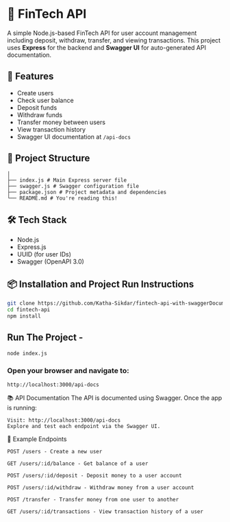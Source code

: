 # 💸 FinTech API

A simple Node.js-based FinTech API for user account management including deposit, withdraw, transfer, and viewing transactions. This project uses **Express** for the backend and **Swagger UI** for auto-generated API documentation.

## 🚀 Features

- Create users
- Check user balance
- Deposit funds
- Withdraw funds
- Transfer money between users
- View transaction history
- Swagger UI documentation at `/api-docs`

## 📁 Project Structure

```Fintech-api/
│
├── index.js # Main Express server file
├── swagger.js # Swagger configuration file
├── package.json # Project metadata and dependencies
└── README.md # You're reading this!
```

## 🛠️ Tech Stack

- Node.js
- Express.js
- UUID (for user IDs)
- Swagger (OpenAPI 3.0)
  
## 📦 Installation and Project Run Instructions 

```bash
git clone https://github.com/Katha-Sikdar/fintech-api-with-swaggerDocuments.git
cd fintech-api
npm install
```
## Run The Project -
```
node index.js
```
### Open your browser and navigate to:
```
http://localhost:3000/api-docs
```
📚 API Documentation
The API is documented using Swagger. Once the app is running:
```
Visit: http://localhost:3000/api-docs
Explore and test each endpoint via the Swagger UI.
```
📜 Example Endpoints
```
POST /users - Create a new user

GET /users/:id/balance - Get balance of a user

POST /users/:id/deposit - Deposit money to a user account

POST /users/:id/withdraw - Withdraw money from a user account

POST /transfer - Transfer money from one user to another

GET /users/:id/transactions - View transaction history of a user
```



